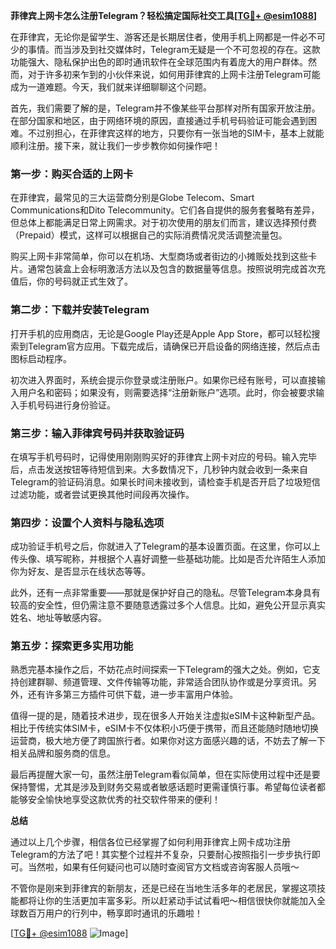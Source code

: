 **菲律宾上网卡怎么注册Telegram？轻松搞定国际社交工具[[TG💪+ @esim1088](https://t.me/s/esim1088)]**

在菲律宾，无论你是留学生、游客还是长期居住者，使用手机上网都是一件必不可少的事情。而当涉及到社交媒体时，Telegram无疑是一个不可忽视的存在。这款功能强大、隐私保护出色的即时通讯软件在全球范围内有着庞大的用户群体。然而，对于许多初来乍到的小伙伴来说，如何用菲律宾的上网卡注册Telegram可能成为一道难题。今天，我们就来详细聊聊这个问题。

首先，我们需要了解的是，Telegram并不像某些平台那样对所有国家开放注册。在部分国家和地区，由于网络环境的原因，直接通过手机号码验证可能会遇到困难。不过别担心，在菲律宾这样的地方，只要你有一张当地的SIM卡，基本上就能顺利注册。接下来，就让我们一步步教你如何操作吧！

### 第一步：购买合适的上网卡

在菲律宾，最常见的三大运营商分别是Globe Telecom、Smart Communications和Dito Telecommunity。它们各自提供的服务套餐略有差异，但总体上都能满足日常上网需求。对于初次使用的朋友们而言，建议选择预付费（Prepaid）模式，这样可以根据自己的实际消费情况灵活调整流量包。

购买上网卡非常简单，你可以在机场、大型商场或者街边的小摊贩处找到这些卡片。通常包装盒上会标明激活方法以及包含的数据量等信息。按照说明完成首次充值后，你的号码就正式生效了。

### 第二步：下载并安装Telegram

打开手机的应用商店，无论是Google Play还是Apple App Store，都可以轻松搜索到Telegram官方应用。下载完成后，请确保已开启设备的网络连接，然后点击图标启动程序。

初次进入界面时，系统会提示你登录或注册账户。如果你已经有账号，可以直接输入用户名和密码；如果没有，则需要选择“注册新账户”选项。此时，你会被要求输入手机号码进行身份验证。

### 第三步：输入菲律宾号码并获取验证码

在填写手机号码时，记得使用刚刚购买好的菲律宾上网卡对应的号码。输入完毕后，点击发送按钮等待短信到来。大多数情况下，几秒钟内就会收到一条来自Telegram的验证码消息。如果长时间未接收到，请检查手机是否开启了垃圾短信过滤功能，或者尝试更换其他时间段再次操作。

### 第四步：设置个人资料与隐私选项

成功验证手机号之后，你就进入了Telegram的基本设置页面。在这里，你可以上传头像、填写昵称，并根据个人喜好调整一些基础功能。比如是否允许陌生人添加你为好友、是否显示在线状态等等。

此外，还有一点非常重要——那就是保护好自己的隐私。尽管Telegram本身具有较高的安全性，但仍需注意不要随意透露过多个人信息。比如，避免公开显示真实姓名、地址等敏感内容。

### 第五步：探索更多实用功能

熟悉完基本操作之后，不妨花点时间探索一下Telegram的强大之处。例如，它支持创建群聊、频道管理、文件传输等功能，非常适合团队协作或是分享资讯。另外，还有许多第三方插件可供下载，进一步丰富用户体验。

值得一提的是，随着技术进步，现在很多人开始关注虚拟eSIM卡这种新型产品。相比于传统实体SIM卡，eSIM卡不仅体积小巧便于携带，而且还能随时随地切换运营商，极大地方便了跨国旅行者。如果你对这方面感兴趣的话，不妨去了解一下相关品牌和服务商的信息。

最后再提醒大家一句，虽然注册Telegram看似简单，但在实际使用过程中还是要保持警惕，尤其是涉及到财务交易或者敏感话题时更需谨慎行事。希望每位读者都能够安全愉快地享受这款优秀的社交软件带来的便利！

**总结**

通过以上几个步骤，相信各位已经掌握了如何利用菲律宾上网卡成功注册Telegram的方法了吧！其实整个过程并不复杂，只要耐心按照指引一步步执行即可。当然啦，如果有任何疑问也可以随时查阅官方文档或咨询客服人员哦～

不管你是刚来到菲律宾的新朋友，还是已经在当地生活多年的老居民，掌握这项技能都将让你的生活更加丰富多彩。所以赶紧动手试试看吧～相信很快你就能加入全球数百万用户的行列中，畅享即时通讯的乐趣啦！

[[TG💪+ @esim1088](https://t.me/s/esim1088) ![Image](https://i.postimg.cc/4NQfJmqS/Snipaste-2025-05-13-00-14-12.png)]